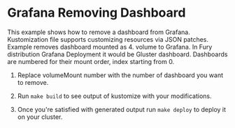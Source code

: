 # Grafana Removing Dashboard

This example shows how to remove a dashboard from Grafana. Kustomization file supports customizing resources via JSON patches. Example removes dashboard mounted as 4. volume to Grafana. In Fury distribution Grafana Deployment it would be Gluster dashboard. Dashboards are numbered for their mount order, index starting from 0.

1. Replace volumeMount number with the number of dashboard you want to remove.

2. Run `make build` to see output of kustomize with your modifications.

3. Once you're satisfied with generated output run `make deploy` to deploy it on your cluster.
